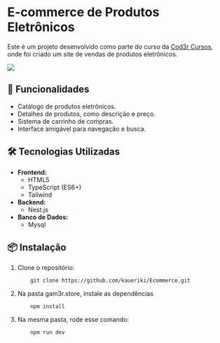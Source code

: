 # E-commerce de Produtos Eletrônicos

Este é um projeto desenvolvido como parte do curso da [Cod3r Cursos](https://www.cod3r.com.br/), onde foi criado um site de vendas de produtos eletrônicos.

<img src="./ecommerce/video.gif">

## 🚀 Funcionalidades

- Catálogo de produtos eletrônicos.
- Detalhes de produtos, como descrição e preço.
- Sistema de carrinho de compras.
- Interface amigável para navegação e busca.

## 🛠️ Tecnologias Utilizadas

- **Frontend:** 
  - HTML5
  - TypeScript (ES6+)
  - Tailwind
- **Backend:** 
  - Nest.js
- **Banco de Dados:** 
  - Mysql

## 📦 Instalação

1. Clone o repositório:
    ```
        git clone https://github.com/kaueriki/Ecommerce.git
    ```
2. Na pasta gam3r.store, instale as dependências
    ```
        npm install
    ```
3. Na mesma pasta, rode esse comando:
    ```
        npm run dev
    ```
